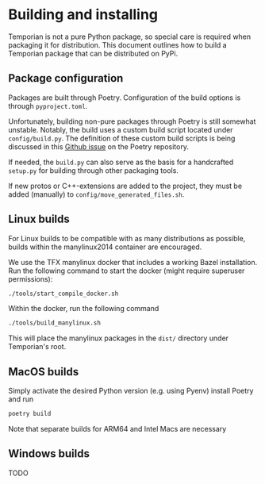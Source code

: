 # Building and installing

Temporian is not a pure Python package, so special care is required when
packaging it for distribution. This document outlines how to build a Temporian
package that can be distributed on PyPi.

## Package configuration

Packages are built through Poetry. Configuration of the build options is through
`pyproject.toml`.

Unfortunately, building non-pure packages through Poetry is still somewhat
unstable. Notably, the build uses a custom build script located under
`config/build.py`. The definition of these custom build scripts is being
discussed in this
[Github issue](https://github.com/python-poetry/poetry/issues/2740) on the
Poetry repository.

If needed, the `build.py` can also serve as the basis for a handcrafted
`setup.py` for building through other packaging tools.

If new protos or C++-extensions are added to the project, they must be added
(manually) to `config/move_generated_files.sh`.

## Linux builds

For Linux builds to be compatible with as many distributions as possible, builds
within the manylinux2014 container are encouraged.

We use the TFX manylinux docker that includes a working Bazel installation. Run
the following command to start the docker (might require superuser permissions):

```sh
./tools/start_compile_docker.sh
```

Within the docker, run the following command

```sh
./tools/build_manylinux.sh
```

This will place the manylinux packages in the `dist/` directory under
Temporian's root.

## MacOS builds

Simply activate the desired Python version (e.g. using Pyenv) install Poetry
and run

```sh
poetry build
```

Note that separate builds for ARM64 and Intel Macs are necessary

## Windows builds

TODO
